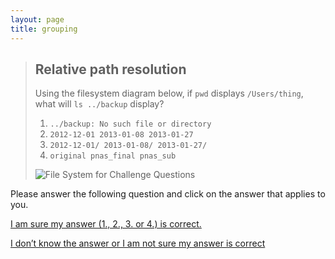 ```yaml
---
layout: page
title: grouping
---
```



> ## Relative path resolution
> 
> Using the filesystem diagram below, if `pwd` displays `/Users/thing`,
> what will `ls ../backup` display?
> 
> 1.  `../backup: No such file or directory`
> 2.  `2012-12-01 2013-01-08 2013-01-27`
> 3.  `2012-12-01/ 2013-01-08/ 2013-01-27/`
> 4.  `original pnas_final pnas_sub`
> 
> ![File System for Challenge Questions](/fig/filesystem-challenge.svg)



Please answer the following question and click on the answer that applies to you.

[I am sure my answer (1., 2., 3. or 4.) is correct.](http://www.mmb-umcu.org/shell-genomics/groups2/)

[I don’t know the answer or I am not sure my answer is correct](http://www.mmb-umcu.org/shell-genomics/groups4/)
